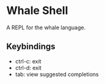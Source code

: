 # Whale Shell

A REPL for the whale language.

## Keybindings

- ctrl-c: exit
- ctrl-d: exit
- tab: view suggested completions
